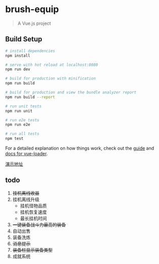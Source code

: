 # brush-equip

> A Vue.js project

## Build Setup

``` bash
# install dependencies
npm install

# serve with hot reload at localhost:8080
npm run dev

# build for production with minification
npm run build

# build for production and view the bundle analyzer report
npm run build --report

# run unit tests
npm run unit

# run e2e tests
npm run e2e

# run all tests
npm test
```

For a detailed explanation on how things work, check out the [guide](http://vuejs-templates.github.io/webpack/) and [docs for vue-loader](http://vuejs.github.io/vue-loader).

[演示地址](https://mj921.github.io/brush-equip/dist/index.html)

## todo

1. ~~挂机离线收益~~
2. 挂机离线升级
    * 挂机怪物品质
    * 挂机恢复速度
    * 最长挂机时间
3. ~~一键装备战斗力最高的装备~~
4. 自动出售
5. 装备洗炼
6. ~~消息提示~~
7. ~~装备栏显示装备类型~~
8. 成就系统